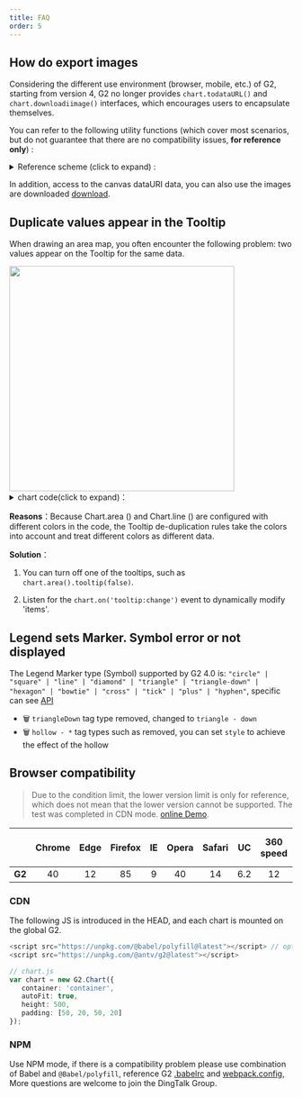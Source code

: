 ```yaml
---
title: FAQ
order: 5
---
```


## How do export images

Considering the different use environment (browser, mobile, etc.) of G2, starting from version 4, G2 no longer provides `chart.todataURL()` and `chart.downloadiimage()` interfaces, which encourages users to encapsulate themselves.

You can refer to the following utility functions (which cover most scenarios, but do not guarantee that there are no compatibility issues, **for reference only**) :

<details>
  <summary>
  Reference scheme (click to expand) :
  </summary>

```ts
/**
 * Returns the dataURL for the chart to generate the image.
 * @param chart requires a Chart instance of Dataurl
 * @returns Returns the dataURL of the chart
 */
function toDataURL(chart: Chart) {
  const canvas = chart.getCanvas();
  const renderer = chart.renderer;
  const canvasDom = canvas.get('el');
  let dataURL = '';
  if (renderer === 'svg') {
    const clone = canvasDom.cloneNode(true);
    const svgDocType = document.implementation.createDocumentType(
      'svg',
      '-//W3C//DTD SVG 1.1//EN',
      'http://www.w3.org/Graphics/SVG/1.1/DTD/svg11.dtd'
    );
    const svgDoc = document.implementation.createDocument('http://www.w3.org/2000/svg', 'svg', svgDocType);
    svgDoc.replaceChild(clone, svgDoc.documentElement);
    const svgData = new XMLSerializer().serializeToString(svgDoc);
    dataURL = 'data:image/svg+xml;charset=utf8,' + encodeURIComponent(svgData);
  } else if (renderer === 'canvas') {
    dataURL = canvasDom.toDataURL('image/png');
  }
  return dataURL;
}

/**
 * Chart pictures exported
 * @param chart chart instance
 * @param name image name, optional, default name 'G2Chart'
 */
function downloadImage(chart: Chart, name: string = 'G2Chart') {
  const link = document.createElement('a');
  const renderer = chart.renderer;
  const filename = `${name}${renderer === 'svg' ? '.svg' : '.png'}`;
  const canvas = chart.getCanvas();
  canvas.get('timeline').stopAllAnimations();

  setTimeout(() => {
    const dataURL = toDataURL(chart);
    if (window.Blob && window.URL && renderer !== 'svg') {
      const arr = dataURL.split(',');
      const mime = arr[0].match(/:(.*?);/)[1];
      const bstr = atob(arr[1]);
      let n = bstr.length;
      const u8arr = new Uint8Array(n);
      while (n--) {
        u8arr[n] = bstr.charCodeAt(n);
      }
      const blobObj = new Blob([u8arr], { type: mime });
      if (window.navigator.msSaveBlob) {
        window.navigator.msSaveBlob(blobObj, filename);
      } else {
        link.addEventListener('click', () => {
          link.download = filename;
          link.href = window.URL.createObjectURL(blobObj);
        });
      }
    } else {
      link.addEventListener('click', () => {
        link.download = filename;
        link.href = dataURL;
      });
    }
    const e = document.createEvent('MouseEvents');
    e.initEvent('click', false, false);
    link.dispatchEvent(e);
  }, 16);
}
```

</details>

In addition, access to the canvas dataURI data, you can also use the images are downloaded [download](https://github.com/rndme/download).

## Duplicate values appear in the Tooltip

When drawing an area map, you often encounter the following problem: two values appear on the Tooltip for the same data.

<img src="https://gw.alipayobjects.com/mdn/rms_f5c722/afts/img/A*fAKvSaa-wQIAAAAAAAAAAABkARQnAQ" width=400 />

<details>
  <summary>
  chart code(click to expand)：
  </summary>

```ts
import { Chart } from '@antv/g2';

const data = [
  { year: '1991', value: 15468 },
  { year: '1992', value: 16100 },
  { year: '1993', value: 15900 },
  { year: '1994', value: 17409 },
  { year: '1995', value: 17000 },
  { year: '1996', value: 31056 },
  { year: '1997', value: 31982 },
  { year: '1998', value: 32040 },
  { year: '1999', value: 33233 },
];
const chart = new Chart({
  container: 'container',
  autoFit: true,
  height: 500,
});

chart.data(data);
chart.scale({
  value: {
    min: 10000,
    nice: true,
  },
  year: {
    range: [0, 1],
  },
});
chart.tooltip({
  showCrosshairs: true,
  shared: true,
});

chart.axis('value', {
  label: {
    formatter: (val) => {
      return (+val / 10000).toFixed(1) + 'k';
    },
  },
});

// highlight-start
chart.area().position('year*value').color('l(90) 0:#1890FF 1:#f7f7f7');
chart.line().position('year*value');
// highlight-end

chart.render();
```

</details>

**Reasons**：Because Chart.area () and Chart.line () are configured with different colors in the code, the Tooltip de-duplication rules take the colors into account and treat different colors as different data.

**Solution**：

1. You can turn off one of the tooltips, such as `chart.area().tooltip(false)`.

2. Listen for the `chart.on('tooltip:change')` event to dynamically modify 'items'.

## Legend sets Marker. Symbol error or not displayed

The Legend Marker type (Symbol) supported by G2 4.0 is: `"circle" | "square" | "line" | "diamond" | "triangle" | "triangle-down" | "hexagon" | "bowtie" | "cross" | "tick" | "plus" | "hyphen"`, specific can see [API](/zh/docs/api/general/legend#marker)

- 🗑️ `triangleDown` tag type removed, changed to `triangle - down`
- 🗑️ `hollow - *` tag types such as removed, you can set `style` to achieve the effect of the hollow

## Browser compatibility

> Due to the condition limit, the lower version limit is only for reference, which does not mean that the lower version cannot be supported. The test was completed in CDN mode. [online Demo](https://lxfu1.github.io/browser-compatibility-of-antv).

|        | Chrome | Edge | Firefox | IE  | Opera | Safari | UC  | 360 speed | 360 safe browser |
| ------ | :----: | :--: | :-----: | :-: | :---: | :----: | :-: | :-------: | :--------------: |
| **G2** |   40   |  12  |   85    |  9  |  40   |   14   | 6.2 |    12     |       7.3        |

### CDN

The following JS is introduced in the HEAD, and each chart is mounted on the global G2.

```ts
<script src="https://unpkg.com/@babel/polyfill@latest"></script> // optional
<script src="https://unpkg.com/@antv/g2@latest"></script>

// chart.js
var chart = new G2.Chart({
   container: 'container',
   autoFit: true,
   height: 500,
   padding: [50, 20, 50, 20]
});
```

### NPM

Use NPM mode, if there is a compatibility problem please use combination of Babel and `@Babel/polyfill`, reference G2 [.babelrc](https://github.com/antvis/G2/blob/master/.babelrc) and [webpack.config](https://github.com/antvis/G2/blob/master/webpack.config.js), More questions are welcome to join the DingTalk Group.
